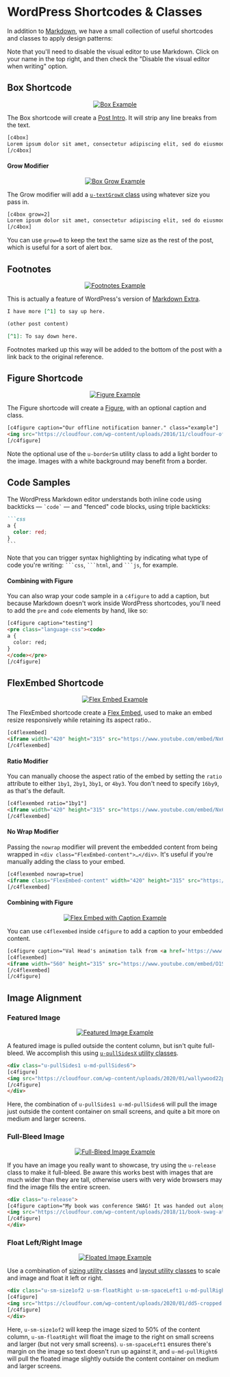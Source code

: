 # WordPress Shortcodes & Classes

In addition to [Markdown](https://en.support.wordpress.com/markdown-quick-reference/), we have a small collection of useful shortcodes and classes to apply design patterns:

Note that you'll need to disable the visual editor to use Markdown. Click on your name in the top right, and then check the "Disable the visual editor when writing" option.

## Box Shortcode

<p align="center"><a href="https://cloudfour.com/thinks/an-html-attribute-potentially-worth-4-4m-to-chipotle/"><img alt="Box Example" src="https://res.cloudinary.com/cloudfour/image/upload/c_scale,f_auto,q_auto,w_400/v1580512879/blog-patterns/box.png" /></a></p>

The Box shortcode will create a [Post Intro](https://cloudfour-patterns.netlify.com/patterns/combos/blog.html#post-intro). It will strip any line breaks from the text.

```html
[c4box]
Lorem ipsum dolor sit amet, consectetur adipiscing elit, sed do eiusmod tempor incididunt ut labore et dolore magna aliqua.
[/c4box]
```

#### Grow Modifier

<p align="center"><a href="https://cloudfour.com/thinks/mood-boards/"><img alt="Box Grow Example" src="https://res.cloudinary.com/cloudfour/image/upload/c_scale,f_auto,q_auto,w_400/v1580512879/blog-patterns/box-grow.png" /></a></p>

The Grow modifier will add a [`u-textGrowX` class](https://cloudfour-patterns.netlify.com/patterns/utilities.html#text) using whatever size you pass in.

```html
[c4box grow=2]
Lorem ipsum dolor sit amet, consectetur adipiscing elit, sed do eiusmod tempor incididunt ut labore et dolore magna aliqua.
[/c4box]
```

You can use `grow=0` to keep the text the same size as the rest of the post, which is useful for a sort of alert box.

## Footnotes

<p align="center"><a href="https://cloudfour.com/thinks/hey-hey-cloud-four-is-a-pwa/"><img alt="Footnotes Example" src="https://res.cloudinary.com/cloudfour/image/upload/c_scale,f_auto,q_auto,w_400/v1580512879/blog-patterns/footnotes.png" /></a></p>

This is actually a feature of WordPress's version of [Markdown Extra](https://en.support.wordpress.com/markdown-quick-reference/).

```md
I have more [^1] to say up here.

(other post content)

[^1]: To say down here.
```

Footnotes marked up this way will be added to the bottom of the post with a link back to the original reference.

## Figure Shortcode

<p align="center"><a href="https://cloudfour.com/thinks/hey-hey-cloud-four-is-a-pwa/"><img alt="Figure Example" src="https://res.cloudinary.com/cloudfour/image/upload/c_scale,f_auto,q_auto,w_400/v1580512879/blog-patterns/figure.png" /></a></p>

The Figure shortcode will create a [Figure](https://cloudfour-patterns.netlify.com/patterns/components/figure.html), with an optional caption and class.

```html
[c4figure caption="Our offline notification banner." class="example"]
<img src="https://cloudfour.com/wp-content/uploads/2016/11/cloudfour-offline-banner-400.png" class="u-borderSm">
[/c4figure]
```

Note the optional use of the `u-borderSm` utility class to add a light border to the image. Images with a white background may benefit from a border.

## Code Samples

The WordPress Markdown editor understands both inline code using backticks — `` `code` `` — and "fenced" code blocks, using triple backticks:

````markdown
```css
a {
  color: red;
}
```
````

Note that you can trigger syntax highlighting by indicating what type of code you're writing: `` ```css ``, `` ```html ``, and `` ```js ``, for example.

#### Combining with Figure

You can also wrap your code sample in a `c4figure` to add a caption, but because Markdown doesn't work inside WordPress shortcodes, you'll need to add the `pre` and `code` elements by hand, like so:

```html
[c4figure caption="testing"]
<pre class="language-css"><code>
a {
  color: red;
}
</code></pre>
[/c4figure]
```

## FlexEmbed Shortcode

<p align="center"><a href="https://cloudfour.com/thinks/an-html-attribute-potentially-worth-4-4m-to-chipotle/"><img alt="Flex Embed Example" src="https://res.cloudinary.com/cloudfour/image/upload/c_scale,f_auto,q_auto,w_400/v1580512879/blog-patterns/flexembed.png" /></a></p>

The FlexEmbed shortcode create a [Flex Embed](https://cloudfour-patterns.netlify.com/patterns/components/flex-embed.html), used to make an embed resize responsively while retaining its aspect ratio..

```html
[c4flexembed]
<iframe width="420" height="315" src="https://www.youtube.com/embed/Nx64_N4AA04" frameborder="0" allowfullscreen></iframe>
[/c4flexembed]
```

#### Ratio Modifier

You can manually choose the aspect ratio of the embed by setting the `ratio` attribute to either `1by1`, `2by1`, `3by1`, or `4by3`. You don't need to specify `16by9`, as that's the default.

```html
[c4flexembed ratio="1by1"]
<iframe width="420" height="315" src="https://www.youtube.com/embed/Nx64_N4AA04" frameborder="0" allowfullscreen></iframe>
[/c4flexembed]
```

#### No Wrap Modifier

Passing the `nowrap` modifier will prevent the embedded content from being wrapped in `<div class="FlexEmbed-content">…</div>`. It's useful if you're manually adding the class to your embed.

```html
[c4flexembed nowrap=true]
<iframe class="FlexEmbed-content" width="420" height="315" src="https://www.youtube.com/embed/Nx64_N4AA04" frameborder="0" allowfullscreen></iframe>
[/c4flexembed]
```

#### Combining with Figure

<p align="center"><a href="https://cloudfour.com/thinks/unsolved-problems/"><img alt="Flex Embed with Caption Example" src="https://res.cloudinary.com/cloudfour/image/upload/c_scale,f_auto,q_auto,w_400/v1580512879/blog-patterns/flexembed-caption.png" /></a></p>

You can use `c4flexembed` inside `c4figure` to add a caption to your embedded content.

```html
[c4figure caption="Val Head's animation talk from <a href='https://www.responsivefieldday.com/'>Responsive Field Day</a>"]
[c4flexembed]
<iframe width="560" height="315" src="https://www.youtube.com/embed/O1SQ7FOVO_U" frameborder="0" allowfullscreen></iframe>
[/c4flexembed]
[/c4figure]
```

## Image Alignment

### Featured Image

<p align="center"><a href="https://cloudfour.com/thinks/22-panels-that-always-work-wally-woods-legendary-productivity-hack/"><img alt="Featured Image Example" src="https://res.cloudinary.com/cloudfour/image/upload/c_scale,f_auto,q_auto,w_400/v1580512879/blog-patterns/featured-image.png" /></a></p>

A featured image is pulled outside the content column, but isn't quite full-bleed. We accomplish this using [`u-pullSidesX` utility classes](https://cloudfour-patterns.netlify.com/patterns/utilities.html#space).

```html
<div class="u-pullSides1 u-md-pullSides6">
[c4figure]
<img src="https://cloudfour.com/wp-content/uploads/2020/01/wallywood22panel1600.jpg" alt="Wally Wood’s 22 Panels That Always Work" width="1600" height="1215" class="wp-image-5679" />
[/c4figure]
</div>
```

Here, the combination of `u-pullSides1 u-md-pullSides6` will pull the image just outside the content container on small screens, and quite a bit more on medium and larger screens.

### Full-Bleed Image

<p align="center"><a href="https://cloudfour.com/thinks/progressive-web-apps-book-now-available/"><img alt="Full-Bleed Image Example" src="https://res.cloudinary.com/cloudfour/image/upload/c_scale,f_auto,q_auto,w_400/v1580512879/blog-patterns/full-bleed-image.png" /></a></p>

If you have an image you really want to showcase, try using the `u-release` class to make it full-bleed. Be aware this works best with images that are much wider than they are tall, otherwise users with very wide browsers may find the image fills the entire screen.

```html
<div class="u-release">
[c4figure caption="My book was conference SWAG! It was handed out along with t-shirts and water bottles as attendees entered the conference."]
<img src="https://cloudfour.com/wp-content/uploads/2018/11/book-swag-at-cds.jpg">
[/c4figure]
</div>
```

### Float Left/Right Image

<p align="center"><a href="https://cloudfour.com/thinks/22-panels-that-always-work-wally-woods-legendary-productivity-hack/"><img alt="Floated Image Example" src="https://res.cloudinary.com/cloudfour/image/upload/c_scale,f_auto,q_auto,w_400/v1580512879/blog-patterns/float-right-image.png" /></a></p>

Use a combination of [sizing utility classes](https://cloudfour-patterns.netlify.com/patterns/utilities.html#size) and [layout utility classes](https://cloudfour-patterns.netlify.com/patterns/utilities.html#layout) to scale and image and float it left or right.

```html
<div class="u-sm-size1of2 u-sm-floatRight u-sm-spaceLeft1 u-md-pullRight6">
[c4figure]
<img src="https://cloudfour.com/wp-content/uploads/2020/01/dd5-cropped.jpg" alt="The cover for Daredevil issue 5, with a caption promoting art by Wally Wood." width="1957" height="2795" class="wp-image-5682" />
[/c4figure]
</div>
```

Here, `u-sm-size1of2` will keep the image sized to 50% of the content column, `u-sm-floatRight` will float the image to the right on small screens and larger (but not very small screens). `u-sm-spaceLeft1` ensures there's margin on the image so text doesn't run up against it, and `u-md-pullRight6` will pull the floated image slightly outside the content container on medium and larger screens.
